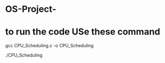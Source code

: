 # OS-Project- 
# to run the code USe these command
gcc CPU_Scheduling.c -o CPU_Scheduling

./CPU_Scheduling
